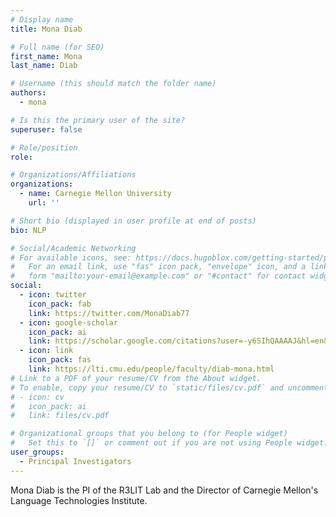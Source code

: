 ```yaml
---
# Display name
title: Mona Diab

# Full name (for SEO)
first_name: Mona
last_name: Diab

# Username (this should match the folder name)
authors:
  - mona

# Is this the primary user of the site?
superuser: false

# Role/position
role: 

# Organizations/Affiliations
organizations:
  - name: Carnegie Mellon University
    url: ''

# Short bio (displayed in user profile at end of posts)
bio: NLP

# Social/Academic Networking
# For available icons, see: https://docs.hugoblox.com/getting-started/page-builder/#icons
#   For an email link, use "fas" icon pack, "envelope" icon, and a link in the
#   form "mailto:your-email@example.com" or "#contact" for contact widget.
social:
  - icon: twitter
    icon_pack: fab
    link: https://twitter.com/MonaDiab77
  - icon: google-scholar
    icon_pack: ai
    link: https://scholar.google.com/citations?user=-y6SIhQAAAAJ&hl=en&oi=ao
  - icon: link
    icon_pack: fas
    link: https://lti.cmu.edu/people/faculty/diab-mona.html
# Link to a PDF of your resume/CV from the About widget.
# To enable, copy your resume/CV to `static/files/cv.pdf` and uncomment the lines below.
# - icon: cv
#   icon_pack: ai
#   link: files/cv.pdf

# Organizational groups that you belong to (for People widget)
#   Set this to `[]` or comment out if you are not using People widget.
user_groups:
  - Principal Investigators
---
```


Mona Diab is the PI of the R3LIT Lab and the Director of Carnegie Mellon's Language Technologies Institute.
